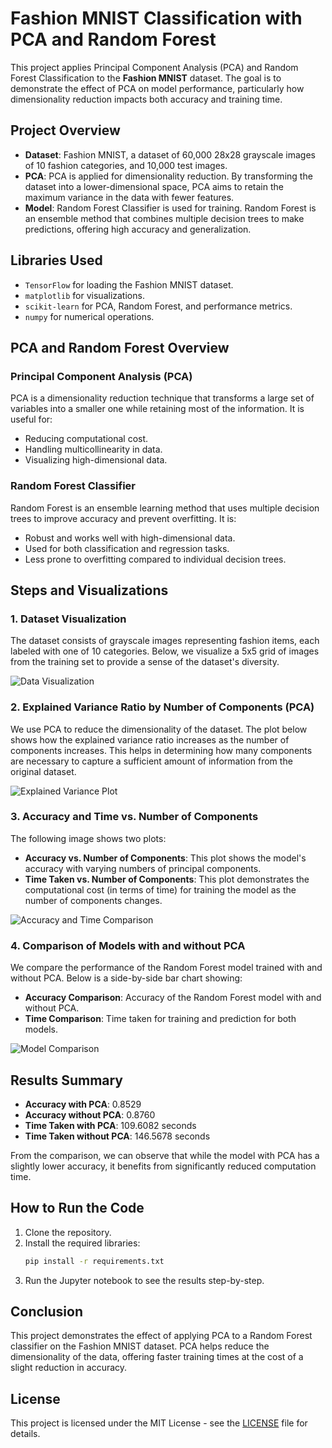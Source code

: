 # Fashion MNIST Classification with PCA and Random Forest

This project applies Principal Component Analysis (PCA) and Random Forest Classification to the **Fashion MNIST** dataset. The goal is to demonstrate the effect of PCA on model performance, particularly how dimensionality reduction impacts both accuracy and training time.

## Project Overview

- **Dataset**: Fashion MNIST, a dataset of 60,000 28x28 grayscale images of 10 fashion categories, and 10,000 test images.
- **PCA**: PCA is applied for dimensionality reduction. By transforming the dataset into a lower-dimensional space, PCA aims to retain the maximum variance in the data with fewer features.
- **Model**: Random Forest Classifier is used for training. Random Forest is an ensemble method that combines multiple decision trees to make predictions, offering high accuracy and generalization.

## Libraries Used

- `TensorFlow` for loading the Fashion MNIST dataset.
- `matplotlib` for visualizations.
- `scikit-learn` for PCA, Random Forest, and performance metrics.
- `numpy` for numerical operations.

## PCA and Random Forest Overview

### Principal Component Analysis (PCA)

PCA is a dimensionality reduction technique that transforms a large set of variables into a smaller one while retaining most of the information. It is useful for:
- Reducing computational cost.
- Handling multicollinearity in data.
- Visualizing high-dimensional data.

### Random Forest Classifier

Random Forest is an ensemble learning method that uses multiple decision trees to improve accuracy and prevent overfitting. It is:
- Robust and works well with high-dimensional data.
- Used for both classification and regression tasks.
- Less prone to overfitting compared to individual decision trees.

## Steps and Visualizations

### 1. **Dataset Visualization**

The dataset consists of grayscale images representing fashion items, each labeled with one of 10 categories. Below, we visualize a 5x5 grid of images from the training set to provide a sense of the dataset's diversity.

![Data Visualization](https://github.com/user-attachments/assets/fe507975-3aed-4711-8f5d-528500a0d9ef)

### 2. **Explained Variance Ratio by Number of Components (PCA)**

We use PCA to reduce the dimensionality of the dataset. The plot below shows how the explained variance ratio increases as the number of components increases. This helps in determining how many components are necessary to capture a sufficient amount of information from the original dataset.

![Explained Variance Plot](https://github.com/user-attachments/assets/15ef1532-df5e-4ead-9b65-5f14498d5fb5)

### 3. **Accuracy and Time vs. Number of Components**

The following image shows two plots:
- **Accuracy vs. Number of Components**: This plot shows the model's accuracy with varying numbers of principal components.
- **Time Taken vs. Number of Components**: This plot demonstrates the computational cost (in terms of time) for training the model as the number of components changes.

![Accuracy and Time Comparison](https://github.com/user-attachments/assets/1c36e05c-015f-4f11-8110-fe9ae3fc232a)

### 4. **Comparison of Models with and without PCA**

We compare the performance of the Random Forest model trained with and without PCA. Below is a side-by-side bar chart showing:
- **Accuracy Comparison**: Accuracy of the Random Forest model with and without PCA.
- **Time Comparison**: Time taken for training and prediction for both models.

![Model Comparison](https://github.com/user-attachments/assets/81e26483-d381-4c52-aa30-263c3e68877d)

## Results Summary

- **Accuracy with PCA**: 0.8529
- **Accuracy without PCA**: 0.8760
- **Time Taken with PCA**: 109.6082 seconds
- **Time Taken without PCA**: 146.5678 seconds

From the comparison, we can observe that while the model with PCA has a slightly lower accuracy, it benefits from significantly reduced computation time.

## How to Run the Code

1. Clone the repository.
2. Install the required libraries:
    ```bash
    pip install -r requirements.txt
    ```
3. Run the Jupyter notebook to see the results step-by-step.

## Conclusion

This project demonstrates the effect of applying PCA to a Random Forest classifier on the Fashion MNIST dataset. PCA helps reduce the dimensionality of the data, offering faster training times at the cost of a slight reduction in accuracy.

## License

This project is licensed under the MIT License - see the [LICENSE](LICENSE) file for details.

